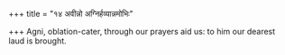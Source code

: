 +++
title = "१४ अवीन्नो अग्निर्हव्यान्नमोभिः"

+++
Agni, oblation-cater, through our prayers aid us: to him our dearest laud is brought.